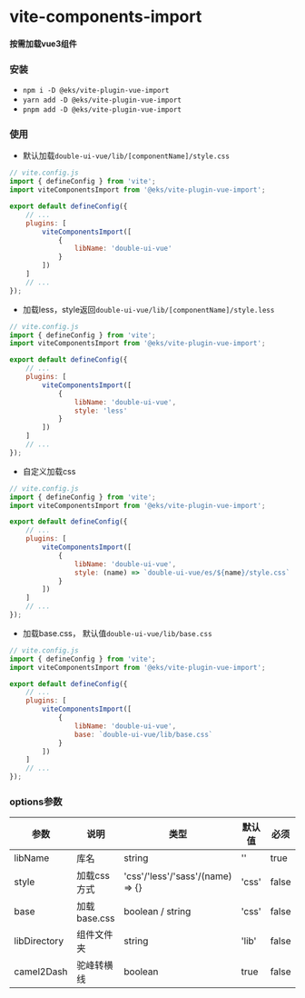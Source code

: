 # vite-components-import

#### 按需加载vue3组件

### 安装
- `npm i -D @eks/vite-plugin-vue-import`
- `yarn add -D @eks/vite-plugin-vue-import`
- `pnpm add -D @eks/vite-plugin-vue-import`

### 使用

- 默认加载`double-ui-vue/lib/[componentName]/style.css`
```js
// vite.config.js
import { defineConfig } from 'vite';
import viteComponentsImport from '@eks/vite-plugin-vue-import';

export default defineConfig({
    // ...
    plugins: [
        viteComponentsImport([
            {
                libName: 'double-ui-vue'
            }
        ])
    ]
    // ...
});

```

- 加载less，style返回`double-ui-vue/lib/[componentName]/style.less`
```js
// vite.config.js
import { defineConfig } from 'vite';
import viteComponentsImport from '@eks/vite-plugin-vue-import';

export default defineConfig({
    // ...
    plugins: [
        viteComponentsImport([
            {
                libName: 'double-ui-vue',
                style: 'less'
            }
        ])
    ]
    // ...
});

```

- 自定义加载css
```js
// vite.config.js
import { defineConfig } from 'vite';
import viteComponentsImport from '@eks/vite-plugin-vue-import';

export default defineConfig({
    // ...
    plugins: [
        viteComponentsImport([
            {
                libName: 'double-ui-vue',
                style: (name) => `double-ui-vue/es/${name}/style.css`
            }
        ])
    ]
    // ...
});

```

- 加载base.css， 默认值`double-ui-vue/lib/base.css`
```js
// vite.config.js
import { defineConfig } from 'vite';
import viteComponentsImport from '@eks/vite-plugin-vue-import';

export default defineConfig({
    // ...
    plugins: [
        viteComponentsImport([
            {
                libName: 'double-ui-vue',
                base: `double-ui-vue/lib/base.css`
            }
        ])
    ]
    // ...
});

```

### options参数

| 参数           | 说明         | 类型                               | 默认值       | 必须    |
|--------------|------------|----------------------------------|-----------|-------|
| libName      | 库名         | string                           | ''        | true  |
| style        | 加载css方式    | 'css'/'less'/'sass'/(name) => {} | 'css'     | false |
| base         | 加载base.css | boolean / string                 | 'css'     | false |
| libDirectory | 组件文件夹      | string                           | 'lib'     | false    |
| camel2Dash   | 驼峰转横线      | boolean                          | true      | false    |

